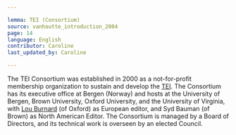 ```yaml
---

lemma: TEI (Consortium)
source: vanhoutte_introduction_2004
page: 14
language: English
contributor: Caroline
last_updated_by: Caroline

---
```


The TEI Consortium was established in 2000 as a not-for-profit membership organization to sustain and develop the [TEI](TEI.html). The Consortium has its executive office at Bergen (Norway) and hosts at the University of Bergen, Brown University, Oxford University, and the University of Virginia, with [Lou Burnard](../bibliography#burnard_what_2014) (of Oxford) as European editor, and Syd Bauman (of Brown) as North American Editor. The Consortium is managed by a Board of Directors, and its technical work is overseen by an elected Council.
